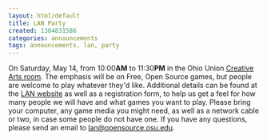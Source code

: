 ```yaml
---
layout: html/default
title: LAN Party
created: 1304831586
categories: announcements
tags: announcements, lan, party
---
```

On Saturday, May 14, from 10:00**AM** to 11:30**PM** in the Ohio Union [Creative Arts room](http://ohiounion.osu.edu/visit_the_union/building_map/basement). The emphasis will be on Free, Open Source games, but people are welcome to play whatever they'd like. Additional details can be found at the [LAN website](/lan) as well as a registration form, to help us get a feel for how many people we will have and what games you want to play. Please bring your computer, any game media you might need, as well as a network cable or two, in case some people do not have one. If you have any questions, please send an email to lan@opensource.osu.edu.
